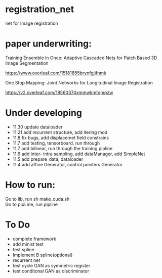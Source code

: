 # registration_net
net for image registration
# paper underwriting:

Training Ensemble in Once: Adaptive Cascaded Nets for Patch Based 3D Image Segmentation

https://www.overleaf.com/15181855brynfgjjfnmk

One Stop Mapping: Joint Networks for Longitudinal Image Registration

https://v2.overleaf.com/18560374xmmwkmtqmpzw

# Under developing
* 11.30 update dataloader 
* 11.21 add recurrent structure, add itering mod
* 11.8 fix bugs, add displacemet field constrains
* 11.7 add testing, tensorboard, run through
* 11.7 add bilinear, run through the training pipline
* 11.6 add inter- intra sampling, add dataManager, add SimpleNet
* 11.5 add prepare_data, dataloader
* 11.4 add affine Generator, control pointers Generator


# How to run:
Go to lib,  run sh make_cuda.sh\
Go to pipLine, run pipline

# To Do
*  complete framework
*  add minist test
*  test spline
*  Implement B spline(optional)
*  recurrent net
*  test cycle GAN as symmetric register
*  test conditonal GAN as discriminator